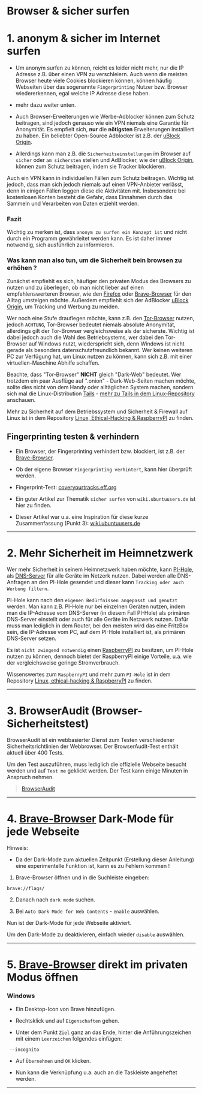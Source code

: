 # Browser & sicher surfen


# 1. anonym & sicher im Internet surfen

- Um anonym surfen zu können, reicht es leider nicht mehr, nur die IP Adresse z.B. über einen VPN zu verschleiern.
Auch wenn die meisten Browser heute viele Cookies blockieren können, können häufig Webseiten über das sogenannte `Fingerprinting` Nutzer bzw. Browser wiedererkennen, egal welche IP Adresse diese haben.
- mehr dazu weiter unten.

- Auch Browser-Erweiterungen wie Werbe-Adblocker können zum Schutz beitragen, sind jedoch genauso wie ein VPN niemals eine Garantie für Anonymität.
Es empfielt sich, **nur** die **nötigsten** Erweiterungen installiert zu haben.
Ein beliebter Open-Source Adblocker ist z.B. der [uBlock Origin](https://ublockorigin.com/de).


- Allerdings kann man z.B. die `Sicherheitseinstellungen` im Browser auf `sicher` oder `am sichersten` stellen und AdBlocker, wie der  [uBlock Origin](https://ublockorigin.com/de), können zum Schutz beitragen, indem sie Tracker blockieren.

Auch ein VPN kann in individuellen Fällen zum Schutz beitragen. Wichtig ist jedoch, dass man sich jedoch niemals auf einen VPN-Anbieter verlässt, denn in einigen Fällen loggen diese die Aktivitäten mit. Insbesondere bei kostenlosen Konten besteht die Gefahr, dass Einnahmen durch das Sammeln und Verarbeiten von Daten erziehlt werden.



### Fazit
Wichtig zu merken ist, dass `anonym zu surfen ein Konzept ist` und nicht durch ein Programm gewährleitet werden kann.
Es ist daher immer notwendig, sich ausführlich zu informieren.



### Was kann man also tun, um die Sicherheit bein browsen zu erhöhen ?

Zunächst empfiehlt es sich, häufiger den privaten Modus des Browsers zu nutzen und zu überlegen, ob man nicht lieber auf einen empfehlenswerteren Browser, wie den [Firefox](https://www.mozilla.org/de/firefox/new/) oder [Brave-Browser](https://brave.com/de/) für den Alltag umsteigen möchte.
Außerdem empfiehlt sich der AdBlocker [uBlock Origin](https://ublockorigin.com/de), um Tracking und Werbung zu meiden.


Wer noch eine Stufe drauflegen möchte, kann z.B. den [Tor-Browser](https://www.torproject.org/) nutzen, jedoch `ACHTUNG`, Tor-Browser bedeutet niemals absolute Anonymität, allerdings gilt der Tor-Browser vergleichsweise als der sicherste.
Wichtig ist dabei jedoch auch die Wahl des Betriebsystems, wer dabei den Tor-Browser auf Windows nutzt, wiederspricht sich, denn Windows ist nicht gerade als besonders datenschutzfreundlich bekannt.
Wer keinen weiteren PC zur Verfügung hat, um Linux nutzen zu können, kann sich z.B. mit einer virtuellen-Maschine Abhilfe schaffen.


Beachte, dass "Tor-Browser" **NICHT** gleich "Dark-Web" bedeutet.
Wer trotzdem ein paar Ausflüge auf ".onion" - Dark-Web-Seiten machen möchte, sollte dies nicht von dem Handy oder alltäglichen System machen, sondern sich mal die Linux-Distribution [Tails](https://tails.net/index.de.html) - [mehr zu Tails in dem Linux-Repository](https://github.com/replay45/Linux_Ethical-Hacking_RaspberryPI/tree/main/linux) anschauen.


Mehr zu Sicherheit auf dem Betriebssystem und Sicherheit & Firewall auf Linux ist in dem Repository [Linux, Ethical-Hacking & RaspberryPI](https://github.com/replay45/Linux_Ethical-Hacking_RaspberryPI/tree/main/linux) zu finden.


## Fingerprinting testen & verhindern


- Ein Browser, der Fingerprinting verhindert bzw. blockiert, ist z.B. der [Brave-Browser](https://brave.com/de/).

- Ob der eigene Browser `Fingerprinting verhintert`, kann hier überprüft werden.
- Fingerprint-Test: [coveryourtracks.eff.org](https://coveryourtracks.eff.org/)




- Ein guter Artikel zur Thematik `sicher surfen` von `wiki.ubuntuusers.de` ist hier zu finden.
- Dieser Artikel war u.a. eine Inspiration für diese kurze Zusammenfassung (Punkt 3): [wiki.ubuntuusers.de](https://wiki.ubuntuusers.de/Sicherheit/Anonym_Surfen/)


---------------------------------------------------------------------------------------------------------------------------------------------------


# 2. Mehr Sicherheit im Heimnetzwerk

Wer mehr Sicherheit in seinem Heimnetzwerk haben möchte, kann [PI-Hole](https://pi-hole.net/), als [DNS-Server](https://de.wikipedia.org/wiki/Domain_Name_System) für alle Geräte im Netzerk nutzen.
Dabei werden alle DNS-Anfragen an den PI-Hole gesendet und dieser kann `Tracking oder auch Werbung filtern`.

PI-Hole kann nach den `eigenen Bedürfnissen angepasst und genutzt` werden. Man kann z.B. PI-Hole nur bei einzelnen Geräten nutzen, indem man die IP-Adresse vom DNS-Server (in diesem Fall PI-Hole) als primären DNS-Server einstellt oder auch für alle Geräte im Netzwerk nutzen. Dafür muss man lediglich in dem Router, bei den meisten wird das eine FritzBox sein, die IP-Adresse vom PC, auf dem PI-Hole installiert ist, als primären DNS-Server setzen.


Es ist `nicht zwingend notwendig` einen [RaspberryPI](www.raspberrypi.com) zu besitzen, um PI-Hole nutzen zu können, dennoch bietet der RaspberryPI einige Vorteile, u.a. wie der vergleichsweise geringe Stromverbrauch.


Wissenswertes zum `RaspberryPI` und mehr zum `PI-Hole` ist in dem Repository [Linux, ethical-hacking & RaspberryPI](https://github.com/replay45/Linux_Ethical-Hacking_RaspberryPI) zu finden.


--------------------------------------------------------------------------------------------------------------------------------------


# 3. BrowserAudit (Browser-Sicherheitstest)

BrowserAudit ist ein webbasierter Dienst zum Testen verschiedener Sicherheitsrichtlinien der Webbrowser. 
Der BrowserAudit-Test enthält aktuell über 400 Tests.


Um den Test auszuführen, muss lediglich die offizielle Webseite besucht werden und auf `Test me` geklickt werden.
Der Test kann einige Minuten in Anspruch nehmen.


> [BrowserAudit](https://browseraudit.com/)


---------------------------------------------------------------------------------------------------------------------------------------------------


# 4. [Brave-Browser](https://brave.com/de/) Dark-Mode für jede Webseite

Hinweis:
- Da der Dark-Mode zum aktuellen Zeitpunkt (Erstellung dieser Anleitung) eine experimentelle Funktion ist, kann es zu Fehlern kommen !


1. Brave-Browser öffnen und in die Suchleiste eingeben:
```
brave://flags/
```

2. Danach nach `dark mode` suchen.

3. Bei `Auto Dark Mode for Web Contents` - `enable` auswählen.


Nun ist der Dark-Mode für jede Webseite aktiviert.

Um den Dark-Mode zu deaktivieren, einfach wieder `disable` auswählen.


--------------------------------------------------------------------------------------------------------------------------------------


# 5. [Brave-Browser](https://brave.com/de/) direkt im privaten Modus öffnen

### Windows

- Ein Desktop-Icon von Brave hinzufügen.

- Rechtsklick und auf `Eigenschaften` gehen.

- Unter dem Punkt `Ziel` ganz an das Ende, hinter die Anführungszeichen mit einem `Leerzeichen` folgendes einfügen:

```
 --incognito
```
- Auf `Übernehmen` und `OK` klicken.

- Nun kann die Verknüpfung u.a. auch an die Taskleiste angeheftet werden.


--------------------------------------------------------------------------------------------------------------------------------------
